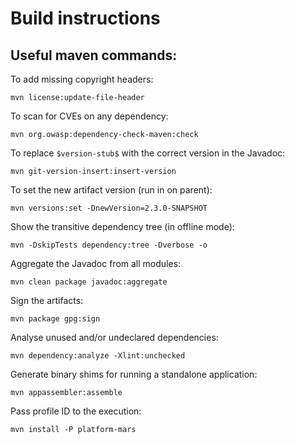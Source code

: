 # Build instructions

## Useful maven commands:

To add missing copyright headers:

    mvn license:update-file-header

To scan for CVEs on any dependency:

    mvn org.owasp:dependency-check-maven:check

To replace `$version-stub$` with the correct version in the Javadoc:

    mvn git-version-insert:insert-version

To set the new artifact version (run in on parent):

    mvn versions:set -DnewVersion=2.3.0-SNAPSHOT

Show the transitive dependency tree (in offline mode):

    mvn -DskipTests dependency:tree -Dverbose -o

Aggregate the Javadoc from all modules:

    mvn clean package javadoc:aggregate

Sign the artifacts:

    mvn package gpg:sign

Analyse unused and/or undeclared dependencies:

    mvn dependency:analyze -Xlint:unchecked

Generate binary shims for running a standalone application:

    mvn appassembler:assemble

Pass profile ID to the execution:

    mvn install -P platform-mars